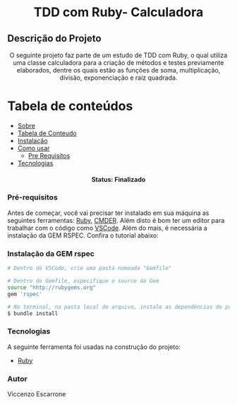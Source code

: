 <h1 align="center">TDD com Ruby- Calculadora</h1>


## Descrição do Projeto
<p align="center">O seguinte projeto faz parte de um estudo de TDD com Ruby, o qual utiliza uma classe calculadora para a criação de métodos e testes previamente elaborados, dentre os quais estão as funções de soma, multiplicação, divisão, exponenciação e raíz quadrada.</p>


Tabela de conteúdos
=================
<!--ts-->
   * [Sobre](#Sobre)
   * [Tabela de Conteudo](#tabela-de-conteudo)
   * [Instalação](#instalacao)
   * [Como usar](#como-usar)
      * [Pre Requisitos](#pre-requisitos)
   * [Tecnologias](#tecnologias)
<!--te-->


<h4 align="center"> 
	Status: Finalizado
</h4>


### Pré-requisitos

Antes de começar, você vai precisar ter instalado em sua máquina as seguintes ferramentas:
[Ruby](http://rubyinstaller.org/downloads/), [CMDER](https://github.com/cmderdev/cmder). 
Além disto é bom ter um editor para trabalhar com o código como [VSCode](https://code.visualstudio.com/).
Além do mais, é necessária a instalação da GEM RSPEC. Confira o tutorial abaixo:



### Instalação da GEM rspec

```bash
# Dentro do VSCode, crie uma pasta nomeada "Gemfile"

# Dentro do Gemfile, especifique o source da Gem
source "hhtp://rubygems.org"
gem 'rspec'

# No terminal, na pasta local do arquivo, instale as dependências do projeto
$ bundle install

```


### Tecnologias

A seguinte ferramenta foi usadas na construção do projeto:

- [Ruby](http://rubyinstaller.org/downloads/)



### Autor

Viccenzo Escarrone